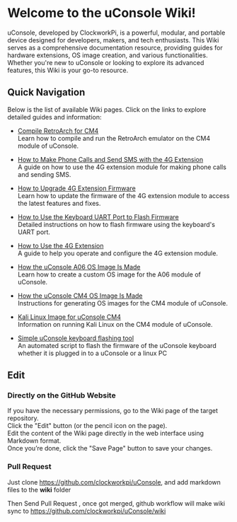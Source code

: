 # Welcome to the uConsole Wiki!

uConsole, developed by ClockworkPi, is a powerful, modular, and portable device designed for developers, makers, and tech enthusiasts. This Wiki serves as a comprehensive documentation resource, providing guides for hardware extensions, OS image creation, and various functionalities. Whether you're new to uConsole or looking to explore its advanced features, this Wiki is your go-to resource.


## Quick Navigation
Below is the list of available Wiki pages. Click on the links to explore detailed guides and information:

* [Compile RetroArch for CM4](https://github.com/clockworkpi/uConsole/wiki/Compile-retroarch-for-cm4)  
Learn how to compile and run the RetroArch emulator on the CM4 module of uConsole.

* [How to Make Phone Calls and Send SMS with the 4G Extension](https://github.com/clockworkpi/uConsole/wiki/How-to-make-phone-call---send-sms-with-4G-extension)  
A guide on how to use the 4G extension module for making phone calls and sending SMS.

* [How to Upgrade 4G Extension Firmware](https://github.com/clockworkpi/uConsole/wiki/How-to-upgrade-4G-extension-firmware)  
Learn how to update the firmware of the 4G extension module to access the latest features and fixes.

* [How to Use the Keyboard UART Port to Flash Firmware](https://github.com/clockworkpi/uConsole/wiki/How-to-use-keyboard-UART-port-to-flash-firmware)  
Detailed instructions on how to flash firmware using the keyboard's UART port.

* [How to Use the 4G Extension ](https://github.com/clockworkpi/uConsole/wiki/How-to-use-the-4G-extension)   
A guide to help you operate and configure the 4G extension module.

* [How the uConsole A06 OS Image Is Made](https://github.com/clockworkpi/uConsole/wiki/How-uConsole-A06-OS-image-made)   
Learn how to create a custom OS image for the A06 module of uConsole.

* [How the uConsole CM4 OS Image Is Made](https://github.com/clockworkpi/uConsole/wiki/How-uConsole-CM4-OS-image-made)  
Instructions for generating OS images for the CM4 module of uConsole.

* [Kali Linux Image for uConsole CM4](https://github.com/clockworkpi/uConsole/wiki/Kali-linux-image-for-uConsole-cm4)  
Information on running Kali Linux on the CM4 module of uConsole.

* [Simple uConsole keyboard flashing tool](https://github.com/clockworkpi/uConsole/wiki/Simple-uConsole-keyboard-flashing-tool)  
An automated script to flash the firmware of the uConsole keyboard whether it is plugged in to a uConsole or a linux PC  


## Edit
 
### Directly on the GitHub Website

If you have the necessary permissions, go to the Wiki page of the target repository.  
Click the "Edit" button (or the pencil icon on the page).   
Edit the content of the Wiki page directly in the web interface using Markdown format.   
Once you’re done, click the "Save Page" button to save your changes.  

### Pull Request  

Just clone https://github.com/clockworkpi/uConsole, and add markdown files to the **wiki** folder  

Then Send Pull Request , once got merged, github workflow will make wiki sync to https://github.com/clockworkpi/uConsole/wiki

